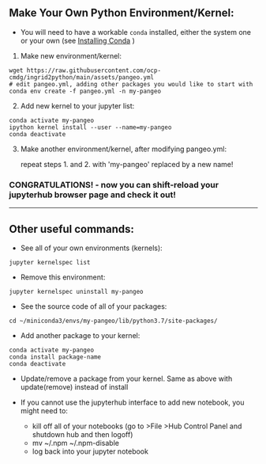 ## Make Your Own Python Environment/Kernel:

- You will need to have a workable `conda` installed, either the system one or your own (see [Installing Conda](https://) )

1. Make new environment/kernel:

```
wget https://raw.githubusercontent.com/ocp-cmdg/ingrid2python/main/assets/pangeo.yml
# edit pangeo.yml, adding other packages you would like to start with
conda env create -f pangeo.yml -n my-pangeo
```

2. Add new kernel to your jupyter list:

```
conda activate my-pangeo
ipython kernel install --user --name=my-pangeo
conda deactivate
```

3. Make another environment/kernel, after modifying pangeo.yml:

    repeat steps 1. and 2. with 'my-pangeo' replaced by a new name!
    
### CONGRATULATIONS! - now you can shift-reload your jupyterhub browser page and check it out!

---

## Other useful commands:

- See all of your own environments (kernels):

```
jupyter kernelspec list
```

- Remove this environment:

```
jupyter kernelspec uninstall my-pangeo
```

- See the source code of all of your packages:

```
cd ~/miniconda3/envs/my-pangeo/lib/python3.7/site-packages/
```


- Add another package to your kernel:

```
conda activate my-pangeo
conda install package-name
conda deactivate
```

- Update/remove a package from your kernel. Same as above with update(remove) instead of install


- If you cannot use the jupyterhub interface to add new notebook, you might need to:
  - kill off all of your notebooks (go to >File >Hub Control Panel  and shutdown hub and then logoff)
  - mv ~/.npm ~/.npm-disable
  - log back into your jupyter notebook
